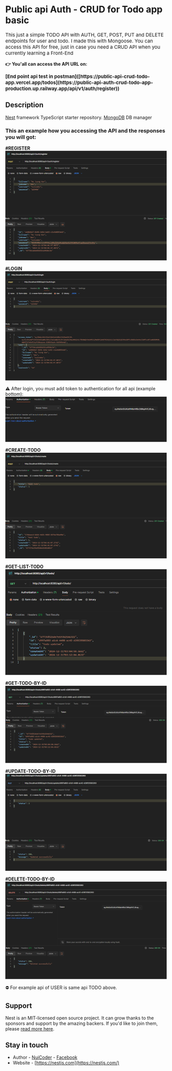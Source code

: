 # Public api Auth - CRUD for Todo app basic
<p style="font-size: 15px">
This just a simple TODO API with AUTH, GET, POST, PUT and DELETE endpoints for user and todo. I made this with Mongoose.
You can access this API for free, just in case you need a CRUD API when you currently learning a Front-End
</p>

<span style="font-weight: bold">
👉 You'all can access the API URL on:
</span>
<p style="font-size: 15px; font-weight: bold">
[End point api test in postman]([https://public-api-crud-todo-app.vercel.app/todos](https://public-api-auth-crud-todo-app-production.up.railway.app/api/v1/auth/register))
</p>


## Description

[Nest](https://github.com/nestjs/nest) framework TypeScript starter repository.
[MongoDB](https://www.mongodb.com/) DB manager

### This an example how you accessing the API and the responses you will got:

**#REGISTER**
![image](./public/register.png)

**#LOGIN**
![image](./public/login.png)

⚠️ After login, you must add token to authentication for all api (example bottom):
![image](./public/authen.png)

**#CREATE-TODO**
![image](./public/create-todo.png)

**#GET-LIST-TODO**
![image](./public/get-todo.png)

**#GET-TODO-BY-ID**
![image](./public/get-todo-id.png)

**#UPDATE-TODO-BY-ID**
![image](./public/update-todo.png)

**#DELETE-TODO-BY-ID**
![image](./public/delete-todo.png)

⛔️ For example api of USER is same api TODO above.

## Support

Nest is an MIT-licensed open source project. It can grow thanks to the sponsors and support by the amazing backers. If you'd like to join them, please [read more here](https://docs.nestjs.com/support).

## Stay in touch

- Author - [NuiCoder](https://jazzy-quokka-17d1ac.netlify.app/) - [Facebook](https://www.facebook.com/trong.son.950202)
- Website - [https://nestjs.com](https://nestjs.com/)
